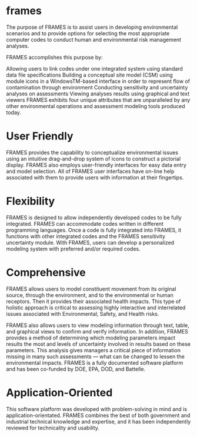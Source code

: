 # frames
The purpose of FRAMES is to assist users in developing environmental scenarios and to provide options for selecting the most appropriate computer codes to conduct human and environmental risk management analyses. 

FRAMES accomplishes this purpose by:

Allowing users to link codes under one integrated system using standard data file specifications
Building a conceptual site model (CSM) using module icons in a WindowsTM-based interface in order to represent flow of contamination through environment
Conducting sensitivity and uncertainty analyses on assessments
Viewing analyses results using graphical and text viewers
FRAMES exhibits four unique attributes that are unparalleled by any other environmental operations and assessment modeling tools produced today.

# User Friendly
FRAMES provides the capability to conceptualize environmental issues using an intuitive drag-and-drop system of icons to construct a pictorial display. FRAMES also employs user-friendly interfaces for easy data entry and model selection. All of FRAMES user interfaces have on-line help associated with them to provide users with information at their fingertips.

# Flexibility
FRAMES is designed to allow independently developed codes to be fully integrated. FRAMES can accommodate codes written in different programming languages. Once a code is fully integrated into FRAMES, it functions with other integrated codes and the FRAMES sensitivity uncertainty module. With FRAMES, users can develop a personalized modeling system with preferred and/or required codes.

# Comprehensive
FRAMES allows users to model constituent movement from its original source, through the environment, and to the environmental or human receptors. Then it provides their associated health impacts. This type of holistic approach is critical to assessing highly interactive and interrelated issues associated with Environmental, Safety, and Health risks. 

FRAMES also allows users to view modeling information through text, table, and graphical views to confirm and verify information. In addition, FRAMES provides a method of determining which modeling parameters impact results the most and levels of uncertainty involved in results based on these parameters. This analysis gives managers a critical piece of information missing in many such assessments — what can be changed to lessen the environmental impacts. FRAMES is a fully documented software platform and has been co-funded by DOE, EPA, DOD, and Battelle.

# Application-Oriented
This software platform was developed with problem-solving in mind and is application-orientated. FRAMES combines the best of both government and industrial technical knowledge and expertise, and it has been independently reviewed for technicality and usability.
